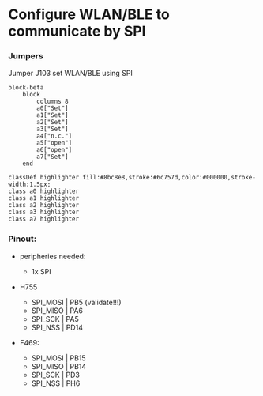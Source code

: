 # Configure WLAN/BLE to communicate by SPI

### Jumpers

Jumper J103 set WLAN/BLE using SPI
```mermaid
block-beta
    block
        columns 8
        a0["Set"]
        a1["Set"]
        a2["Set"]
        a3["Set"]
        a4["n.c."]
        a5["open"]
        a6["open"]
        a7["Set"]
    end

classDef highlighter fill:#8bc8e8,stroke:#6c757d,color:#000000,stroke-width:1.5px;
class a0 highlighter
class a1 highlighter
class a2 highlighter
class a3 highlighter
class a7 highlighter
```

### Pinout:
- peripheries needed:
    - 1x SPI

- H755
	- SPI_MOSI | PB5 (validate!!!)
    - SPI_MISO | PA6
    - SPI_SCK  | PA5
	- SPI_NSS  | PD14

- F469:
	- SPI_MOSI | PB15
    - SPI_MISO | PB14
    - SPI_SCK  | PD3
	- SPI_NSS  | PH6